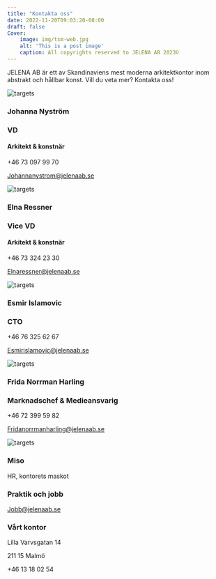 ```yaml
---
title: "Kontakta oss"
date: 2022-11-20T09:03:20-08:00
draft: false
Cover:
    image: img/tsm-web.jpg
    alt: 'This is a post image' 
    caption: All copyrights reserved to JELENA AB 2023©
---
```





JELENA AB är ett av Skandinaviens mest moderna arkitektkontor inom abstrakt och hållbar konst. Vill du veta mer? Kontakta oss!

![targets](/img/johanna-web.jpg)

### Johanna Nyström
### VD
#### Arkitekt & konstnär

+46 73 097 99 70

Johannanystrom@jelenaab.se


![targets](/img/elna-web.jpg)

### Elna Ressner
### Vice VD
#### Arkitekt & konstnär

+46 73 324 23 30

Elnaressner@jelenaab.se 


![targets](/img/esmir-web.jpg)

### Esmir Islamovic
### CTO

+46 76 325 62 67

Esmirislamovic@jelenaab.se


![targets](/img/frippan-web.jpg)

### Frida Norrman Harling
### Marknadschef & Medieansvarig

+46 72 399 59 82

Fridanorrmanharling@jelenaab.se





![targets](/img/hr-web.jpg)
### Miso
HR, kontorets maskot



### Praktik och jobb
Jobb@jelenaab.se 




### Vårt kontor
Lilla Varvsgatan 14 

211 15 Malmö


+46 13 18 02 54


